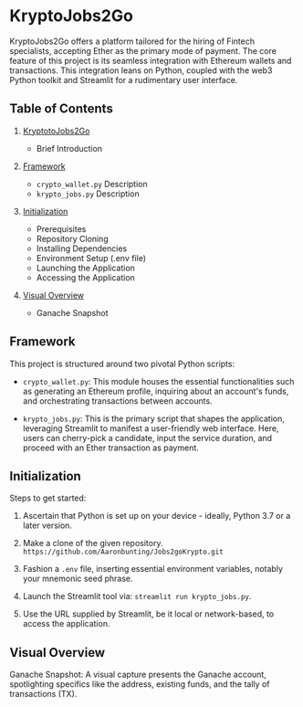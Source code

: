 # KryptoJobs2Go
KryptoJobs2Go offers a platform tailored for the hiring of Fintech specialists, accepting Ether as the primary mode of payment. The core feature of this project is its seamless integration with Ethereum wallets and transactions. This integration leans on Python, coupled with the web3 Python toolkit and Streamlit for a rudimentary user interface.

## Table of Contents

1. [KryptotoJobs2Go](KryptoJobs2Go)
    - Brief Introduction

2. [Framework](Framework)
    - `crypto_wallet.py` Description
    - `krypto_jobs.py` Description

3. [Initialization](Initialization)
    - Prerequisites
    - Repository Cloning
    - Installing Dependencies
    - Environment Setup (.env file)
    - Launching the Application
    - Accessing the Application

4. [Visual Overview](Visual_Overview)
    - Ganache Snapshot


## Framework

This project is structured around two pivotal Python scripts:

* ``` crypto_wallet.py ```: This module houses the essential functionalities such as generating an Ethereum profile, inquiring about an account's funds, and orchestrating transactions between accounts.

* ``` krypto_jobs.py ```: This is the primary script that shapes the application, leveraging Streamlit to manifest a user-friendly web interface. Here, users can cherry-pick a candidate, input the service duration, and proceed with an Ether transaction as payment.

## Initialization

Steps to get started:

1. Ascertain that Python is set up on your device - ideally, Python 3.7 or a later version.

2. Make a clone of the given repository. ``` https://github.com/Aaronbunting/Jobs2goKrypto.git ```


4. Fashion a ```.env``` file, inserting essential environment variables, notably your mnemonic seed phrase.

5. Launch the Streamlit tool via: ```streamlit run krypto_jobs.py```.

6. Use the URL supplied by Streamlit, be it local or network-based, to access the application.

## Visual Overview

Ganache Snapshot: A visual capture presents the Ganache account, spotlighting specifics like the address, existing funds, and the tally of transactions (TX).
